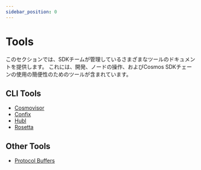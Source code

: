 ```yaml
---
sidebar_position: 0
---
```


# Tools

このセクションでは、SDKチームが管理しているさまざまなツールのドキュメントを提供します。
これには、開発、ノードの操作、およびCosmos SDKチェーンの使用の簡便性のためのツールが含まれています。

## CLI Tools

* [Cosmovisor](./01-cosmovisor.md)
* [Confix](./02-confix.md)
* [Hubl](./03-hubl.md)
* [Rosetta](https://docs.cosmos.network/main/run-node/rosetta)

## Other Tools

* [Protocol Buffers](./00-protobuf.md)
